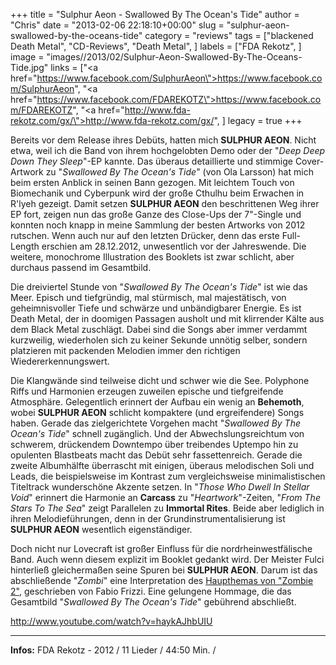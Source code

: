 +++
title = "Sulphur Aeon - Swallowed By The Ocean's Tide"
author = "Chris"
date = "2013-02-06 22:18:10+00:00"
slug = "sulphur-aeon-swallowed-by-the-oceans-tide"
category = "reviews"
tags = ["blackened Death Metal", "CD-Reviews", "Death Metal", ]
labels = ["FDA Rekotz", ]
image = "images//2013/02/Sulphur-Aeon-Swallowed-By-The-Oceans-Tide.jpg"
links = ["<a href=\"https://www.facebook.com/SulphurAeon\">https://www.facebook.com/SulphurAeon</a>", "<a href=\"https://www.facebook.com/FDAREKOTZ\">https://www.facebook.com/FDAREKOTZ</a>", "<a href=\"http://www.fda-rekotz.com/gx/\">http://www.fda-rekotz.com/gx/</a>", ]
legacy = true
+++



Bereits vor dem Release ihres Debüts, hatten mich **SULPHUR AEON**. Nicht etwa, weil ich die Band von ihrem hochgelobten Demo oder der "_Deep Deep Down They Sleep_"-EP kannte. Das überaus detaillierte und stimmige Cover-Artwork zu "_Swallowed By The Ocean's Tide_" (von Ola Larsson) hat mich beim ersten Anblick in seinen Bann gezogen. Mit leichtem Touch von Biomechanik und Cyberpunk wird der große Cthulhu beim Erwachen in R'lyeh gezeigt. Damit setzen **SULPHUR AEON** den beschrittenen Weg ihrer EP fort, zeigen nun das große Ganze des Close-Ups der 7"-Single und konnten noch knapp in meine Sammlung der besten Artworks von 2012 rutschen. Wenn auch nur auf den letzten Drücker, denn das erste Full-Length erschien am 28.12.2012, unwesentlich vor der Jahreswende. Die weitere, monochrome Illustration des Booklets ist zwar schlicht, aber durchaus passend im Gesamtbild.

Die dreiviertel Stunde von "_Swallowed By The Ocean's Tide_" ist wie das Meer. Episch und tiefgründig, mal stürmisch, mal majestätisch, von geheimnisvoller Tiefe und schwärze und unbändigbarer Energie. Es ist Death Metal, der in doomigen Passagen ausholt und mit klirrender Kälte aus dem Black Metal zuschlägt. Dabei sind die Songs aber immer verdammt kurzweilig, wiederholen sich zu keiner Sekunde unnötig selber, sondern platzieren mit packenden Melodien immer den richtigen Wiedererkennungswert.

Die Klangwände sind teilweise dicht und schwer wie die See. Polyphone Riffs und Harmonien erzeugen zuweilen epische und tiefgreifende Atmosphäre. Gelegentlich erinnert der Aufbau ein wenig an **Behemoth**, wobei **SULPHUR AEON** schlicht kompaktere (und ergreifendere) Songs haben. Gerade das zielgerichtete Vorgehen macht "_Swallowed By The Ocean's Tide_" schnell zugänglich. Und der Abwechslungsreichtum von schwerem, drückendem Downtempo über treibendes Uptempo hin zu opulenten Blastbeats macht das Debüt sehr fassettenreich. Gerade die zweite Albumhälfte überrascht mit einigen, überaus melodischen Soli und Leads, die beispielsweise im Kontrast zum vergleichsweise minimalistischen Titeltrack wunderschöne Akzente setzen. In "_Those Who Dwell In Stellar Void_" erinnert die Harmonie an **Carcass** zu "_Heartwork_"-Zeiten, "_From The Stars To The Sea_" zeigt Parallelen zu **Immortal Rites**. Beide aber lediglich in ihren Melodieführungen, denn in der Grundinstrumentalisierung ist **SULPHUR AEON** wesentlich eigenständiger.

Doch nicht nur Lovecraft ist großer Einfluss für die nordrheinwestfälische Band. Auch wenn diesem explizit im Booklet gedankt wird. Der Meister Fulci hinterließ gleichermaßen seine Spuren bei **SULPHUR AEON**. Darum ist das abschließende "_Zombi_" eine Interpretation des <a href="http://www.youtube.com/watch?v=aX8Ol2QYlUE">Haupthemas von "Zombie 2"</a>, geschrieben von Fabio Frizzi. Eine gelungene Hommage, die das Gesamtbild "_Swallowed By The Ocean's Tide_" gebührend abschließt.

http://www.youtube.com/watch?v=haykAJhbUIU



---
**Infos:**
FDA Rekotz - 2012 / 
11 Lieder / 44:50 Min. / 

